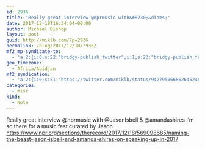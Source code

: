 ```yaml
---
id: 2936
title: 'Really great interview @nprmusic with&#8230;&diams;'
date: 2017-12-18T16:34:04+00:00
author: Michael Bishop
layout: post
guid: http://miklb.com/?p=2936
permalink: /blog/2017/12/18/2936/
mf2_mp-syndicate-to:
  - 'a:2:{i:0;s:22:"bridgy-publish_twitter";i:1;s:23:"bridgy-publish_facebook";}'
geo_timezone:
  - Africa/Abidjan
mf2_syndication:
  - 'a:2:{i:0;s:51:"https://twitter.com/miklb/status/942795066862645248";i:1;s:66:"https://www.facebook.com/10154408911669162/posts/10156274930914162";}'
categories:
  - misc
kind:
  - Note
---
```

Really great interview @nprmusic with @JasonIsbell & @amandashires
I’m so there for a music fest curated by Jason
<https://www.npr.org/sections/therecord/2017/12/18/569098685/naming-the-beast-jason-isbell-and-amanda-shires-on-speaking-up-in-2017>
